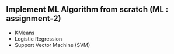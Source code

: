 ## Implement ML Algorithm from scratch (ML : assignment-2)

- KMeans
- Logistic Regression
- Support Vector Machine (SVM)
